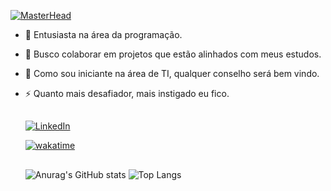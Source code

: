 [![MasterHead](https://user-images.githubusercontent.com/3369400/133268513-5bfe2f93-4402-42c9-a403-81c9e86934b6.jpeg)](https://github.com/GabsPere)
- 🌱 Entusiasta na área da programação.
- 👯 Busco colaborar em projetos que estão alinhados com meus estudos.
- 🤔 Como sou iniciante na área de TI, qualquer conselho será bem vindo.
- ⚡ Quanto mais desafiador, mais instigado eu fico.
  
  <div>
    
  ##
  [![LinkedIn](https://img.shields.io/badge/LinkedIn-000?style=for-the-badge&logo=linkedin&logoColor=0E76A8&color=251942)](https://www.linkedin.com/in/gabrielfelipedeoliveira/)

  [![wakatime](https://wakatime.com/badge/github/GabsPere/estudos.svg?style=plastic)](https://wakatime.com/badge/github/GabsPere/estudos)
  ##
  <div>
  
  
  <div>
    
  ![Anurag's GitHub stats](https://github-readme-stats.vercel.app/api?username=GabsPere&show_icons=true&theme=gotham&rank_icon=github&hide_border=true)
  ![Top Langs](https://github-readme-stats.vercel.app/api/top-langs/?username=GabsPere&layout=compact&theme=gotham&hide_border=true)
  

  </div>
  
  
  


  
